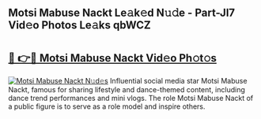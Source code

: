 ## Motsi Mabuse Nackt Le𝚊k𝚎d N𝚞𝚍e - Part-Jl7 Vid𝚎o Photos Le𝚊ks qbWCZ

# <h2><a href="http://fb5n4te.evod.top/?m=Motsi+Mabuse+Nackt">🔗 👉🔴 Motsi Mabuse Nackt Vid𝚎o Ph𝚘t𝚘s</a></h2>

[![Motsi Mabuse Nackt N𝚞d𝚎s](https://i.imgur.com/8V9OHl7.gif)](http://fb5n4te.evod.top/?m=Motsi+Mabuse+Nackt)
Influential social media star Motsi Mabuse Nackt, famous for sharing lifestyle and dance-themed content, including dance trend performances and mini vlogs. The role Motsi Mabuse Nackt of a public figure is to serve as a role model and inspire others. 
